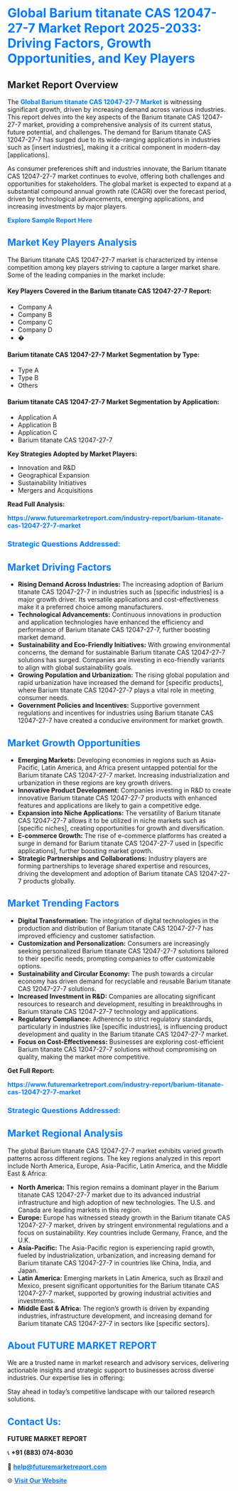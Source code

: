 <h1 style="color: #007BFF;">Global Barium titanate CAS 12047-27-7 Market Report 2025-2033: Driving Factors, Growth Opportunities, and Key Players</h1>

<section id="overview">
<h2>Market Report Overview</h2>
<p>The <a href="https://www.futuremarketreport.com/industry-report/barium-titanate-cas-12047-27-7-market" style="color: #007BFF; text-decoration: none;"><strong>Global Barium titanate CAS 12047-27-7 Market</strong></a> is witnessing significant growth, driven by increasing demand across various industries. This report delves into the key aspects of the Barium titanate CAS 12047-27-7 market, providing a comprehensive analysis of its current status, future potential, and challenges. The demand for Barium titanate CAS 12047-27-7 has surged due to its wide-ranging applications in industries such as [insert industries], making it a critical component in modern-day [applications].</p>
<p>As consumer preferences shift and industries innovate, the Barium titanate CAS 12047-27-7 market continues to evolve, offering both challenges and opportunities for stakeholders. The global market is expected to expand at a substantial compound annual growth rate (CAGR) over the forecast period, driven by technological advancements, emerging applications, and increasing investments by major players.</p>
</section>

<section id="overview">
<p><a href="https://www.futuremarketreport.com/request-sample/reportId=112905" style="color: #007BFF; text-decoration: none;"><strong>Explore Sample Report Here</strong></a></p>
</section>

<section id="key-players">
<h2 style="color: #007BFF;">Market Key Players Analysis</h2>
<p>The Barium titanate CAS 12047-27-7 market is characterized by intense competition among key players striving to capture a larger market share. Some of the leading companies in the market include:</p>
<h4>Key Players Covered in the Barium titanate CAS 12047-27-7 Report:</h4>
<ul><li>Company A</li><li>Company B</li><li>Company C</li><li>Company D</li><li>�</li></ul>
<h4>Barium titanate CAS 12047-27-7 Market Segmentation by Type:</h4>
<ul><li>Type A</li><li>Type B</li><li>Others</li></ul>

<h4>Barium titanate CAS 12047-27-7 Market Segmentation by Application:</h4>
<ul><li>Application A</li><li>Application B</li><li>Application C</li><li>Barium titanate CAS 12047-27-7</li></ul>
<p><strong>Key Strategies Adopted by Market Players:</strong></p>
<ul>
<li>Innovation and R&D</li>
<li>Geographical Expansion</li>
<li>Sustainability Initiatives</li>
<li>Mergers and Acquisitions</li>
</ul>
</section>

<section>
<p><strong>Read Full Analysis: </strong></p><a href="https://www.futuremarketreport.com/industry-report/barium-titanate-cas-12047-27-7-market" style="color: #007BFF; text-decoration: none;"><strong>https://www.futuremarketreport.com/industry-report/barium-titanate-cas-12047-27-7-market</strong></a>
<h3 style="color: #007BFF;">Strategic Questions Addressed:</h3>
</section>

<section id="driving-factors">
<h2 style="color: #007BFF;">Market Driving Factors</h2>
<ul>
<li><strong>Rising Demand Across Industries:</strong> The increasing adoption of Barium titanate CAS 12047-27-7 in industries such as [specific industries] is a major growth driver. Its versatile applications and cost-effectiveness make it a preferred choice among manufacturers.</li>
<li><strong>Technological Advancements:</strong> Continuous innovations in production and application technologies have enhanced the efficiency and performance of Barium titanate CAS 12047-27-7, further boosting market demand.</li>
<li><strong>Sustainability and Eco-Friendly Initiatives:</strong> With growing environmental concerns, the demand for sustainable Barium titanate CAS 12047-27-7 solutions has surged. Companies are investing in eco-friendly variants to align with global sustainability goals.</li>
<li><strong>Growing Population and Urbanization:</strong> The rising global population and rapid urbanization have increased the demand for [specific products], where Barium titanate CAS 12047-27-7 plays a vital role in meeting consumer needs.</li>
<li><strong>Government Policies and Incentives:</strong> Supportive government regulations and incentives for industries using Barium titanate CAS 12047-27-7 have created a conducive environment for market growth.</li>
</ul>
</section>

<section id="growth-opportunities">
<h2 style="color: #007BFF;">Market Growth Opportunities</h2>
<ul>
<li><strong>Emerging Markets:</strong> Developing economies in regions such as Asia-Pacific, Latin America, and Africa present untapped potential for the Barium titanate CAS 12047-27-7 market. Increasing industrialization and urbanization in these regions are key growth drivers.</li>
<li><strong>Innovative Product Development:</strong> Companies investing in R&D to create innovative Barium titanate CAS 12047-27-7 products with enhanced features and applications are likely to gain a competitive edge.</li>
<li><strong>Expansion into Niche Applications:</strong> The versatility of Barium titanate CAS 12047-27-7 allows it to be utilized in niche markets such as [specific niches], creating opportunities for growth and diversification.</li>
<li><strong>E-commerce Growth:</strong> The rise of e-commerce platforms has created a surge in demand for Barium titanate CAS 12047-27-7 used in [specific applications], further boosting market growth.</li>
<li><strong>Strategic Partnerships and Collaborations:</strong> Industry players are forming partnerships to leverage shared expertise and resources, driving the development and adoption of Barium titanate CAS 12047-27-7 products globally.</li>
</ul>
</section>

<section id="trending-factors">
<h2 style="color: #007BFF;">Market Trending Factors</h2>
<ul>
<li><strong>Digital Transformation:</strong> The integration of digital technologies in the production and distribution of Barium titanate CAS 12047-27-7 has improved efficiency and customer satisfaction.</li>
<li><strong>Customization and Personalization:</strong> Consumers are increasingly seeking personalized Barium titanate CAS 12047-27-7 solutions tailored to their specific needs, prompting companies to offer customizable options.</li>
<li><strong>Sustainability and Circular Economy:</strong> The push towards a circular economy has driven demand for recyclable and reusable Barium titanate CAS 12047-27-7 solutions.</li>
<li><strong>Increased Investment in R&D:</strong> Companies are allocating significant resources to research and development, resulting in breakthroughs in Barium titanate CAS 12047-27-7 technology and applications.</li>
<li><strong>Regulatory Compliance:</strong> Adherence to strict regulatory standards, particularly in industries like [specific industries], is influencing product development and quality in the Barium titanate CAS 12047-27-7 market.</li>
<li><strong>Focus on Cost-Effectiveness:</strong> Businesses are exploring cost-efficient Barium titanate CAS 12047-27-7 solutions without compromising on quality, making the market more competitive.</li>
</ul>
</section>

<section>
<p><strong>Get Full Report: </strong></p><a href="https://www.futuremarketreport.com/industry-report/barium-titanate-cas-12047-27-7-market" style="color: #007BFF; text-decoration: none;"><strong>https://www.futuremarketreport.com/industry-report/barium-titanate-cas-12047-27-7-market</strong></a>
<h3 style="color: #007BFF;">Strategic Questions Addressed:</h3>
</section>


<section id="regional-analysis">
<h2 style="color: #007BFF;">Market Regional Analysis</h2>
<p>The global Barium titanate CAS 12047-27-7 market exhibits varied growth patterns across different regions. The key regions analyzed in this report include North America, Europe, Asia-Pacific, Latin America, and the Middle East & Africa:</p>
<ul>
<li><strong>North America:</strong> This region remains a dominant player in the Barium titanate CAS 12047-27-7 market due to its advanced industrial infrastructure and high adoption of new technologies. The U.S. and Canada are leading markets in this region.</li>
<li><strong>Europe:</strong> Europe has witnessed steady growth in the Barium titanate CAS 12047-27-7 market, driven by stringent environmental regulations and a focus on sustainability. Key countries include Germany, France, and the U.K.</li>
<li><strong>Asia-Pacific:</strong> The Asia-Pacific region is experiencing rapid growth, fueled by industrialization, urbanization, and increasing demand for Barium titanate CAS 12047-27-7 in countries like China, India, and Japan.</li>
<li><strong>Latin America:</strong> Emerging markets in Latin America, such as Brazil and Mexico, present significant opportunities for the Barium titanate CAS 12047-27-7 market, supported by growing industrial activities and investments.</li>
<li><strong>Middle East & Africa:</strong> The region’s growth is driven by expanding industries, infrastructure development, and increasing demand for Barium titanate CAS 12047-27-7 in sectors like [specific sectors].</li>
</ul>
</section>

<footer>
<h2 style="color: #007BFF;">About FUTURE MARKET REPORT</h2>
<p>We are a trusted name in market research and advisory services, delivering actionable insights and strategic support to businesses across diverse industries. Our expertise lies in offering:</p>

<p>Stay ahead in today’s competitive landscape with our tailored research solutions.</p>

<h2 style="color: #007BFF;">Contact Us:</h2>
<p><strong>FUTURE MARKET REPORT</strong></p>
<p>📞 <strong>+91 (883) 074-8030</strong></p>
<p>📧 <strong><a href="mailto:help@futuremarketreport.com" style="color: #007BFF;">help@futuremarketreport.com</a></strong></p>
<p>🌐 <strong><a href="https://www.futuremarketreport.com/" style="color: #007BFF;">Visit Our Website</a></strong></p>
</footer>